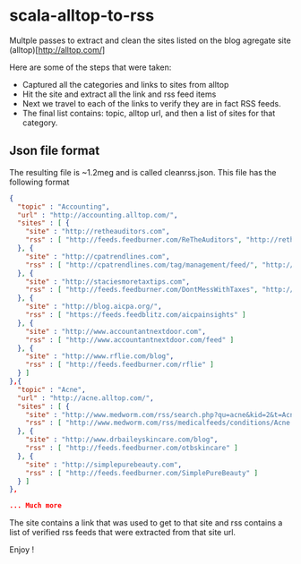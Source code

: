 # scala-alltop-to-rss
Multple passes to extract and clean the sites listed on the blog agregate site (alltop)[http://alltop.com/]

Here are some of the steps that were taken:
* Captured all the categories and links to sites from alltop
* Hit the site and extract all the link and rss feed items
* Next we travel to each of the links to verify they are in fact RSS feeds.
* The final list contains: topic, alltop url, and then a list of sites for that category.

## Json file format
The resulting file is ~1.2meg and is called cleanrss.json.  This file has the following format

```json
{
  "topic" : "Accounting",
  "url" : "http://accounting.alltop.com/",
  "sites" : [ {
    "site" : "http://retheauditors.com",
    "rss" : [ "http://feeds.feedburner.com/ReTheAuditors", "http://retheauditors.com/feed/", "http://retheauditors.com/?feed=rss" ]
  }, {
    "site" : "http://cpatrendlines.com",
    "rss" : [ "http://cpatrendlines.com/tag/management/feed/", "http://cpatrendlines.com/tag/marketing,sales/feed/", "http://cpatrendlines.com/tag/staff,staffing/feed/", "http://cpatrendlines.com/tag/IT,it,tech,technology,Saas,cloud/feed/" ]
  }, {
    "site" : "http://staciesmoretaxtips.com",
    "rss" : [ "http://feeds.feedburner.com/DontMessWithTaxes", "http://www.taxresolution.com/blog/feed/", "http://staciesmoretaxtips.com/feed/", "http://wanderingtaxpro.blogspot.com/feeds/posts/default" ]
  }, {
    "site" : "http://blog.aicpa.org/",
    "rss" : [ "https://feeds.feedblitz.com/aicpainsights" ]
  }, {
    "site" : "http://www.accountantnextdoor.com",
    "rss" : [ "http://www.accountantnextdoor.com/feed" ]
  }, {
    "site" : "http://www.rflie.com/blog",
    "rss" : [ "http://feeds.feedburner.com/rflie" ]
  } ]
},{
  "topic" : "Acne",
  "url" : "http://acne.alltop.com/",
  "sites" : [ {
    "site" : "http://www.medworm.com/rss/search.php?qu=acne&kid=2&t=Acne&f=c",
    "rss" : [ "http://www.medworm.com/rss/medicalfeeds/conditions/Acne.xml" ]
  }, {
    "site" : "http://www.drbaileyskincare.com/blog",
    "rss" : [ "http://feeds.feedburner.com/otbskincare" ]
  }, {
    "site" : "http://simplepurebeauty.com",
    "rss" : [ "http://feeds.feedburner.com/SimplePureBeauty" ]
  } ]
}, 

... Much more
```

The site contains a link that was used to get to that site and rss contains a list of verified rss feeds that were extracted from that site url.

Enjoy !


